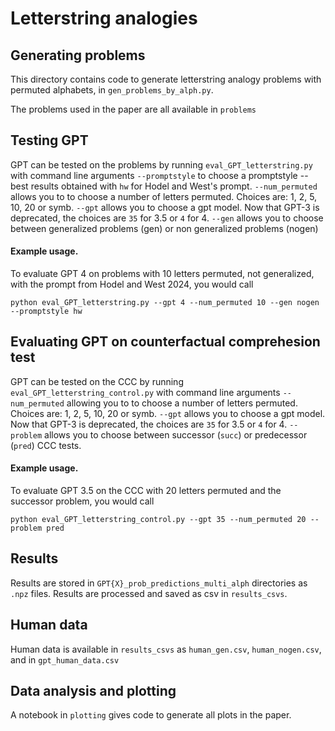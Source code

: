 # Letterstring analogies

## Generating problems
This directory contains code to generate letterstring analogy problems with permuted alphabets, in `gen_problems_by_alph.py`.

The problems used in the paper are all available in `problems`

## Testing GPT
GPT can be tested on the problems by running `eval_GPT_letterstring.py` with command line arguments `--promptstyle` to choose a promptstyle -- best results obtained with `hw` for Hodel and West's prompt. `--num_permuted` allows you to to choose a number of letters permuted.  Choices are: 1, 2, 5, 10, 20 or symb. `--gpt` allows you to choose a gpt model. Now that GPT-3 is deprecated, the choices are `35` for 3.5 or `4` for 4. `--gen` allows you to choose between generalized problems (gen) or non generalized problems (nogen)

#### Example usage. 
To evaluate GPT 4 on problems with 10 letters permuted, not generalized, with the prompt from Hodel and West 2024, you would call

`python eval_GPT_letterstring.py --gpt 4 --num_permuted 10 --gen nogen --promptstyle hw`

## Evaluating GPT on counterfactual comprehesion test
GPT can be tested on the CCC by running `eval_GPT_letterstring_control.py` with command line arguments `--num_permuted` allowing you to to choose a number of letters permuted.  Choices are: 1, 2, 5, 10, 20 or symb. `--gpt` allows you to choose a gpt model. Now that GPT-3 is deprecated, the choices are `35` for 3.5 or `4` for 4. `--problem` allows you to choose between successor (`succ`) or predecessor (`pred`) CCC tests.

#### Example usage. 
To evaluate GPT 3.5 on the CCC with 20 letters permuted and the successor problem, you would call

`python eval_GPT_letterstring_control.py --gpt 35 --num_permuted 20 --problem pred`

## Results
Results are stored in `GPT{X}_prob_predictions_multi_alph` directories as `.npz` files. Results are processed and saved as csv in `results_csvs`.

## Human data
Human data is available in `results_csvs` as `human_gen.csv`, `human_nogen.csv`, and in `gpt_human_data.csv`

## Data analysis and plotting
A notebook in `plotting` gives code to generate all plots in the paper.



